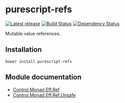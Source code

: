 # purescript-refs

[![Latest release](http://img.shields.io/bower/v/purescript-refs.svg)](https://github.com/purescript/purescript-refs/releases)
[![Build Status](https://travis-ci.org/purescript/purescript-refs.svg?branch=master)](https://travis-ci.org/purescript/purescript-refs)
[![Dependency Status](https://www.versioneye.com/user/projects/55848c6f363861001d000334/badge.svg?style=flat)](https://www.versioneye.com/user/projects/55848c6f363861001d000334)

Mutable value references.

## Installation

```
bower install purescript-refs
```

## Module documentation

- [Control.Monad.Eff.Ref](docs/Control/Monad/Eff/Ref.md)
- [Control.Monad.Eff.Ref.Unsafe](docs/Control/Monad/Eff/Ref.Unsafe.md)
